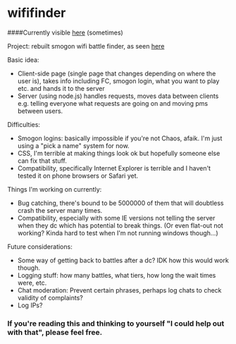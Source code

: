 # wififinder

####Currently visible [here](https://wififinder-articuno-i.c9users.io/) (sometimes)

Project: rebuilt smogon wifi battle finder, as seen [here](https://www.youtube.com/watch?v=Lg3ivOcyx3w) 

Basic idea:
* Client-side page (single page that changes depending on where the user is), takes info including FC, smogon login, what you want to play etc. and hands it to the server
* Server (using node.js) handles requests, moves data between clients e.g. telling everyone what requests are going on and moving pms between users.

Difficulties:  
* Smogon logins: basically impossible if you're not Chaos, afaik. I'm just using a "pick a name" system for now.
* CSS, I'm terrible at making things look ok but hopefully someone else can fix that stuff.
* Compatibility, specifically Internet Explorer is terrible and I haven't tested it on phone browsers or Safari yet.

Things I'm working on currently:
* Bug catching, there's bound to be 5000000 of them that will doubtless crash the server many times.
* Compatibility, especially with some IE versions not telling the server when they dc which has potential to break things. (Or even flat-out not working? Kinda hard to test when I'm not running windows though...)

Future considerations:
* Some way of getting back to battles after a dc? IDK how this would work though.
* Logging stuff: how many battles, what tiers, how long the wait times were, etc.
* Chat moderation: Prevent certain phrases, perhaps log chats to check validity of complaints?
* Log IPs?

### If you're reading this and thinking to yourself "I could help out with that", please feel free.
